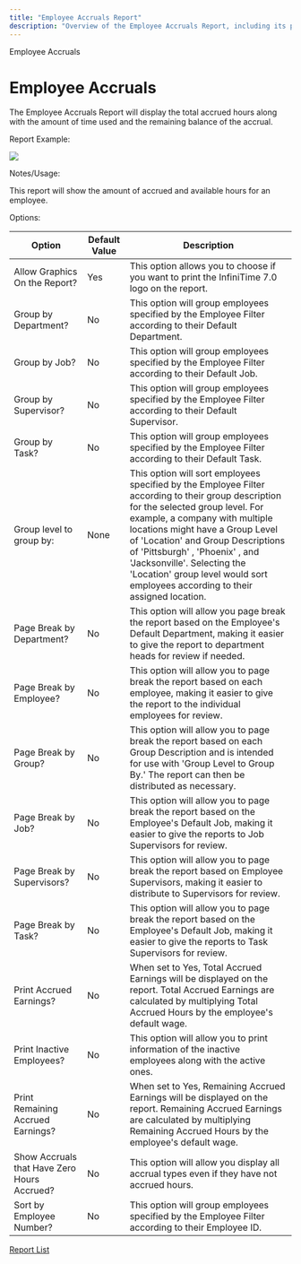 ```yaml
---
title: "Employee Accruals Report"
description: "Overview of the Employee Accruals Report, including its purpose, usage, and available options for displaying employee accrued hours and balances."
---
```


Employee Accruals

# Employee Accruals

The Employee Accruals Report will display the total accrued hours along with the amount of time used and the remaining balance of the accrual.

Report Example:

![](/img/AccrualWages_Example.gif)

Notes/Usage:

This report will show the amount of accrued and available hours for an employee.

Options:

| Option                                      | Default Value | Description                                                                                                                                                                                                                                                                                                                                                                                        |
| ------------------------------------------- | ------------- | -------------------------------------------------------------------------------------------------------------------------------------------------------------------------------------------------------------------------------------------------------------------------------------------------------------------------------------------------------------------------------------------------- |
| Allow Graphics On the Report?               | Yes           | This option allows you to choose if you want to print the InfiniTime 7.0 logo on the report.                                                                                                                                                                                                                                                                                                       |
| Group by Department?                        | No            | This option will group employees specified by the Employee Filter according to their Default Department.                                                                                                                                                                                                                                                                                           |
| Group by Job?                               | No            | This option will group employees specified by the Employee Filter according to their Default Job.                                                                                                                                                                                                                                                                                                  |
| Group by Supervisor?                        | No            | This option will group employees specified by the Employee Filter according to their Default Supervisor.                                                                                                                                                                                                                                                                                           |
| Group by Task?                              | No            | This option will group employees specified by the Employee Filter according to their Default Task.                                                                                                                                                                                                                                                                                                 |
| Group level to group by:                    | None          | This option will sort employees specified by the Employee Filter according to their group description for the selected group level. For example, a company with multiple locations might have a Group Level of 'Location' and Group Descriptions of 'Pittsburgh' , 'Phoenix' , and 'Jacksonville'. Selecting the 'Location' group level would sort employees according to their assigned location. |
| Page Break by Department?                   | No            | This option will allow you page break the report based on the Employee's Default Department, making it easier to give the report to department heads for review if needed.                                                                                                                                                                                                                         |
| Page Break by Employee?                     | No            | This option will allow you to page break the report based on each employee, making it easier to give the report to the individual employees for review.                                                                                                                                                                                                                                            |
| Page Break by Group?                        | No            | This option will allow you to page break the report based on each Group Description and is intended for use with 'Group Level to Group By.' The report can then be distributed as necessary.                                                                                                                                                                                                       |
| Page Break by Job?                          | No            | This option will allow you to page break the report based on the Employee's Default Job, making it easier to give the reports to Job Supervisors for review.                                                                                                                                                                                                                                       |
| Page Break by Supervisors?                  | No            | This option will allow you to page break the report based on Employee Supervisors, making it easier to distribute to Supervisors for review.                                                                                                                                                                                                                                                       |
| Page Break by Task?                         | No            | This option will allow you to page break the report based on the Employee's Default Job, making it easier to give the reports to Task Supervisors for review.                                                                                                                                                                                                                                      |
| Print Accrued Earnings?                     | No            | When set to Yes, Total Accrued Earnings will be displayed on the report. Total Accrued Earnings are calculated by multiplying Total Accrued Hours by the employee's default wage.                                                                                                                                                                                                                  |
| Print Inactive Employees?                   | No            | This option will allow you to print information of the inactive employees along with the active ones.                                                                                                                                                                                                                                                                                              |
| Print Remaining Accrued Earnings?           | No            | When set to Yes, Remaining Accrued Earnings will be displayed on the report. Remaining Accrued Earnings are calculated by multiplying Remaining Accrued Hours by the employee's default wage.                                                                                                                                                                                                      |
| Show Accruals that Have Zero Hours Accrued? | No            | This option will allow you display all accrual types even if they have not accrued hours.                                                                                                                                                                                                                                                                                                          |
| Sort by Employee Number?                    | No            | This option will group employees specified by the Employee Filter according to their Employee ID.                                                                                                                                                                                                                                                                                                  |

[Report List](../Report_List.md)
